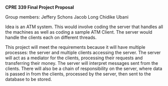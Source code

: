 **CPRE 339 Final Project Proposal**

Group members:
Jeffery Schons
Jacob Long
Chidike Ubani

Idea is an ATM system. This would involve coding the server that handles all the
machines as well as coding a sample ATM Client. The server would handle the clients
each on different threads.

This project will meet the requirements because it will have multiple processes:
the server and multiple clients accessing the server. The server will act as a mediator
for the clients, processing their requests and transferring their money. The server will
interpret messages sent from the clients. There will also be a chain of responsibility on
the server, where data is passed in from the clients, processed by the server, then sent
to the database to be stored.